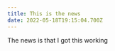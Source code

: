 ```yaml
---
title: This is the news
date: 2022-05-18T19:15:04.700Z
---
```

The news is that I  got  this working